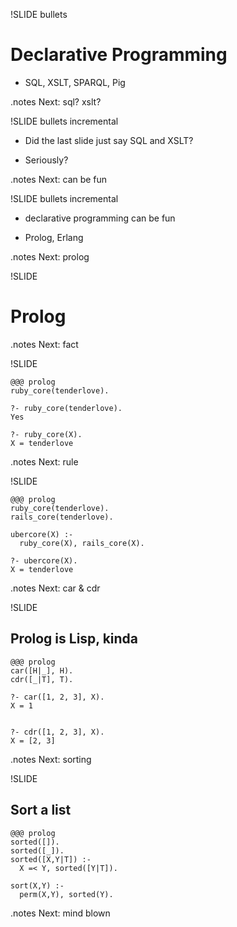 !SLIDE bullets
# Declarative Programming #

* SQL, XSLT, SPARQL, Pig

.notes Next: sql? xslt?

!SLIDE bullets incremental

* Did the last slide just say SQL and XSLT?

* Seriously?

.notes Next: can be fun

!SLIDE bullets incremental

* declarative programming can be fun

* Prolog, Erlang

.notes Next: prolog

!SLIDE

# Prolog

.notes Next: fact

!SLIDE

    @@@ prolog
    ruby_core(tenderlove).
    
    ?- ruby_core(tenderlove).
    Yes
    
    ?- ruby_core(X).
    X = tenderlove

.notes Next: rule

!SLIDE

    @@@ prolog
    ruby_core(tenderlove).
    rails_core(tenderlove).

    ubercore(X) :-
      ruby_core(X), rails_core(X).

    ?- ubercore(X).
    X = tenderlove

.notes Next: car & cdr

!SLIDE

## Prolog is Lisp, kinda

    @@@ prolog
    car([H|_], H).
    cdr([_|T], T).

    ?- car([1, 2, 3], X).
    X = 1


    ?- cdr([1, 2, 3], X).
    X = [2, 3]

.notes Next: sorting

!SLIDE

## Sort a list

    @@@ prolog
    sorted([]).
    sorted([_]).
    sorted([X,Y|T]) :-
      X =< Y, sorted([Y|T]).

    sort(X,Y) :-
      perm(X,Y), sorted(Y).

.notes Next: mind blown